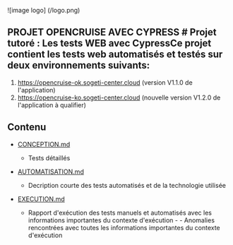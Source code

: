 ![image logo] (/logo.png)
## PROJET OPENCRUISE AVEC CYPRESS # Projet tutoré : Les tests WEB avec Cypress**Ce projet contient les tests web automatisés et testés sur deux environnements suivants:**
1. https://opencruise-ok.sogeti-center.cloud (version V1.1.0 de l'application)
2. https://opencruise-ko.sogeti-center.cloud (nouvelle version V1.2.0 de l'application à qualifier)

## Contenu


- [CONCEPTION.md](doc/CONCEPTION.md) 
  - Tests détaillés 

- [AUTOMATISATION.md](doc/AUTOMATISATION.md) 
  - Decription courte des tests automatisés et de la technologie utilisée 
  
- [EXECUTION.md](doc/EXECUTION.md) 
  - Rapport d'exécution des tests manuels et automatisés avec les informations importantes du contexte d'exécution - - Anomalies rencontrées avec toutes les informations importantes du contexte d'exécution
